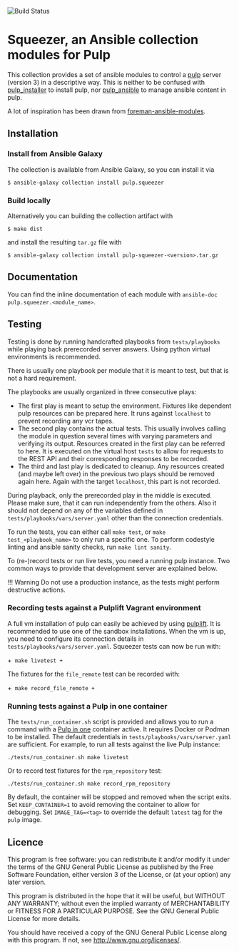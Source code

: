 ![Build Status](https://github.com/pulp/squeezer/workflows/CI/badge.svg)

# Squeezer, an Ansible collection modules for Pulp

This collection provides a set of ansible modules to control a [pulp](https://pulpproject.org) server (version 3) in a descriptive way.
This is neither to be confused with [pulp\_installer](https://github.com/pulp/pulp_installer) to install pulp,
nor [pulp\_ansible](https://github.com/pulp/pulp_ansible) to manage ansible content in pulp.

A lot of inspiration has been drawn from [foreman-ansible-modules](https://github.com/theforeman/foreman-ansible-modules).

## Installation

### Install from Ansible Galaxy

The collection is available from Ansible Galaxy, so you can install it via

    $ ansible-galaxy collection install pulp.squeezer

### Build locally

Alternatively you can building the collection artifact with

    $ make dist

and install the resulting `tar.gz` file with

    $ ansible-galaxy collection install pulp-squeezer-<version>.tar.gz

## Documentation

You can find the inline documentation of each module with `ansible-doc pulp.squeezer.<module_name>`.

## Testing

Testing is done by running handcrafted playbooks from `tests/playbooks` while playing back prerecorded server answers.
Using python virtual environments is recommended.

There is usually one playbook per module that it is meant to test, but that is not a hard requirement.

The playbooks are usually organized in three consecutive plays:

 * The first play is meant to setup the environment.
   Fixtures like dependent pulp resources can be prepared here.
   It runs against `localhost` to prevent recording any vcr tapes.
 * The second play contains the actual tests.
   This usually involves calling the module in question several times with varying parameters and verifying its output.
   Resources created in the first play can be referred to here.
   It is executed on the virtual host `tests` to allow for requests to the REST API and their corresponding responses to be recorded.
 * The third and last play is dedicated to cleanup.
   Any resources created (and maybe left over) in the previous two plays should be removed again here.
   Again with the target `localhost`, this part is not recorded.

During playback, only the prerecorded play in the middle is executed.
Please make sure, that it can run independently from the others.
Also it should not depend on any of the variables defined in `tests/playbooks/vars/server.yaml` other than the connection credentials.

To run the tests, you can either call `make test`, or `make test_<playbook_name>` to only run a specific one.
To perform codestyle linting and ansible sanity checks, run `make lint sanity`.

To (re-)record tests or run live tests, you need a running pulp instance.
Two common ways to provide that development server are explained below.

!!! Warning
    Do not use a production instance, as the tests might perform destructive actions.

### Recording tests against a Pulplift Vagrant environment

A full vm installation of pulp can easily be achieved by using [pulplift](https://github.com/pulp/pulp_installer/blob/master/docs/pulplift.md).
It is recommended to use one of the sandbox installations.
When the vm is up, you need to configure its connection details in `tests/playbooks/vars/server.yaml`.
Squeezer tests can now be run with:

+```
make livetest
+```

The fixtures for the `file_remote` test can be recorded with:

+```
make record_file_remote
+```

### Running tests against a Pulp in one container

The `tests/run_container.sh` script is provided and allows you to run a command with a [Pulp in one](https://pulpproject.org/pulp-in-one-container/) container active.
It requires Docker or Podman to be installed.
The default credentials in `tests/playbooks/vars/server.yaml` are sufficient.
For example, to run all tests against the live Pulp instance:

```
./tests/run_container.sh make livetest
```

Or to record test fixtures for the `rpm_repository` test:

```
./tests/run_container.sh make record_rpm_repository
```

By default, the container will be stopped and removed when the script exits.
Set `KEEP_CONTAINER=1` to avoid removing the container to allow for debugging.
Set `IMAGE_TAG=<tag>` to override the default `latest` tag for the `pulp` image.

## Licence

This program is free software: you can redistribute it and/or modify
it under the terms of the GNU General Public License as published by
the Free Software Foundation, either version 3 of the License, or
(at your option) any later version.

This program is distributed in the hope that it will be useful,
but WITHOUT ANY WARRANTY; without even the implied warranty of
MERCHANTABILITY or FITNESS FOR A PARTICULAR PURPOSE.  See the
GNU General Public License for more details.

You should have received a copy of the GNU General Public License
along with this program.  If not, see <http://www.gnu.org/licenses/>.
